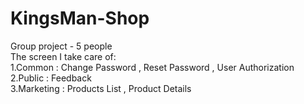 # KingsMan-Shop
Group project - 5 people  
The screen I take care of:  
1.Common : Change Password , Reset Password , User Authorization   
2.Public : Feedback  
3.Marketing : Products List , Product Details
